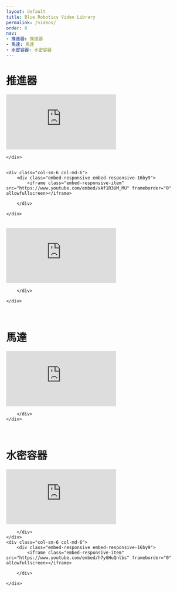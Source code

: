 ```yaml
---
layout: default
title: Blue Robotics Video Library
permalink: /videos/
order: 0
nav:
- 推進器: 推進器
- 馬達: 馬達
- 水密容器: 水密容器
---
```


# 推進器

<div class="row">
	<div class="col-sm-6 col-md-6"> 
		<div class="embed-responsive embed-responsive-16by9">
			<iframe class="embed-responsive-item" src="https://www.youtube.com/embed/hH5Avzb7ZEk" frameborder="0" allowfullscreen></iframe>
		</div>

	</div>


	<div class="col-sm-6 col-md-6"> 
		<div class="embed-responsive embed-responsive-16by9">
			<iframe class="embed-responsive-item" src="https://www.youtube.com/embed/xAf1R3UM_MU" frameborder="0" allowfullscreen></iframe>

		</div>

	</div>

</div>


<br />

<div class="row">
	<div class="col-sm-6 col-md-6"> 
		<div class="embed-responsive embed-responsive-16by9">
			<iframe class="embed-responsive-item" src="https://www.youtube.com/embed/t45_NHw_LIs" frameborder="0" allowfullscreen></iframe>

		</div>

	</div>
</div>


<br />


# 馬達

<div class="row">
	<div class="col-sm-6 col-md-6"> 
		<div class="embed-responsive embed-responsive-16by9">
			<iframe class="embed-responsive-item" src="https://www.youtube.com/embed/Llds8TISgs4" frameborder="0" allowfullscreen></iframe>

		</div>
	</div>
</div>

<br /> 

# 水密容器

<div class="row">
	<div class="col-sm-6 col-md-6"> 
		<div class="embed-responsive embed-responsive-16by9">
			<iframe class="embed-responsive-item" src="https://www.youtube.com/embed/pPbT2qvz56E" frameborder="0" allowfullscreen></iframe>

		</div>
	</div>
	<div class="col-sm-6 col-md-6"> 
		<div class="embed-responsive embed-responsive-16by9">
			<iframe class="embed-responsive-item" src="https://www.youtube.com/embed/h7yGHuQnlbs" frameborder="0" allowfullscreen></iframe>

		</div>

	</div>
</div>